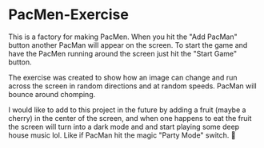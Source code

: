 # PacMen-Exercise

This is a factory for making PacMen. When you hit the "Add PacMan" button another PacMan will appear on the screen. To start the game and have the PacMen running around the screen just hit the "Start Game" button.

The exercise was created to show how an image can change and run across the screen in random directions and at random speeds. PacMan will bounce around chomping.

I would like to add to this project in the future by adding a fruit (maybe a cherry) in the center of the screen, and when one happens to eat the fruit the screen will turn into a dark mode and and start playing some deep house music lol. Like if PacMan hit the magic "Party Mode" switch. 🎉
